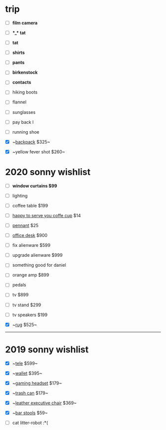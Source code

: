 # trip 

- [ ] **film camera**
- [ ] **\*_\* tat**
- [ ] **tat**
- [ ] **shirts**
- [ ] **pants**
- [ ] **birkenstock**
- [ ] **contacts**
- [ ] hiking boots
- [ ] flannel
- [ ] sunglasses
- [ ] pay back l
- [ ] running shoe

- [x] ~[backpack](https://www.bradleymountain.com/collections/bags/products/the-biographer-charcoal) $325~
- [x] ~yellow fever shot $260~

# 2020 sonny wishlist

- [ ] **window curtains $99**
- [ ] lighting
- [ ] coffee table $199
- [ ] [happy to serve you coffe cup](https://www.upstatestock.com/products/happy-to-serve-you-10oz) $14
- [ ] [pennant](https://www.upstatestock.com/collections/decor/products/oxford-pennant-not-all-who-wanter-are-lost) $25

- [ ] [office desk](https://www.poppin.com/Series-A-Executive-Desk%2C-Natural-Oak%2C-72%22%2C-Charcoal-Legs-104000+%3A+105515.html) $900

- [ ] fix alienware $599
- [ ] upgrade alienware $999

- [ ] something good for daniel

- [ ] orange amp $899
- [ ] pedals

- [ ] tv $899
- [ ] tv stand $299
- [ ] tv speakers $199

- [x] ~[rug](https://aelfie.com/products/kiki-shag-5x8?variant=15817523036263) $525~

---

# 2019 sonny wishlist

- [x] ~[tele](https://www.guitarcenter.com/Fender/Special-Edition-HH-Maple-Fingerboard-Standard-Telecaster-Sea-Foam-Pearl-1500000011253.gc?pfm=item_page.rrt1|PopularProductsInCategory#productDetail) $599~
- [x] ~[wallet](https://www.prada.com/us/en/men/accessories/wallets/products.saffiano_leather_wallet.2MO233_053_F0002.html) $395~
- [x] ~[gaming headset](https://steelseries.com/gaming-headsets/arctis-pro) $179~
- [x] ~[trash can](https://www.bedbathandbeyond.com/store/product/simplehuman-reg-55-liter-rectangular-step-trash-can-with-liner-pocket/3267260?categoryId=14368) $179~
- [x] ~[leather executive chair](https://www.staples.com/La-Z-Boy-Winston-Leather-Executive-Office-Chair-Fixed-Arms-Brown-44763/product_1200191?cid=PS:GooglePLAs:1200191&ci_src=17588969&ci_sku=1200191&KPID=1200191&gclid=Cj0KCQjwitPnBRCQARIsAA5n84mUs2W06Lc929BdX1gOYsLOOUdbAPg2RAHakKeF12AKmiBVfypQHMEaApw4EALw_wcB) $369~
- [x] ~[bar stools](https://www.amazon.com/dp/B001FB5K94/ref=cm_sw_em_r_mt_dp_U_0lNlDbSD5849J) $59~
- [ ] cat litter-robot :*(

